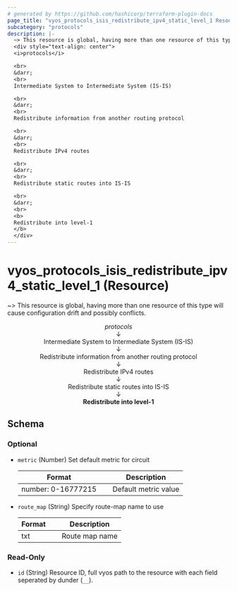 ```yaml
---
# generated by https://github.com/hashicorp/terraform-plugin-docs
page_title: "vyos_protocols_isis_redistribute_ipv4_static_level_1 Resource - vyos"
subcategory: "protocols"
description: |-
  ~> This resource is global, having more than one resource of this type will cause configuration drift and possibly conflicts.
  <div style="text-align: center">
  <i>protocols</i>

  <br>
  &darr;
  <br>
  Intermediate System to Intermediate System (IS-IS)

  <br>
  &darr;
  <br>
  Redistribute information from another routing protocol

  <br>
  &darr;
  <br>
  Redistribute IPv4 routes

  <br>
  &darr;
  <br>
  Redistribute static routes into IS-IS

  <br>
  &darr;
  <br>
  <b>
  Redistribute into level-1
  </b>
  </div>
---
```


# vyos_protocols_isis_redistribute_ipv4_static_level_1 (Resource)

~> This resource is global, having more than one resource of this type will cause configuration drift and possibly conflicts.

<div style="text-align: center">
<i>protocols</i>

<br>
&darr;
<br>
Intermediate System to Intermediate System (IS-IS)

<br>
&darr;
<br>
Redistribute information from another routing protocol

<br>
&darr;
<br>
Redistribute IPv4 routes

<br>
&darr;
<br>
Redistribute static routes into IS-IS

<br>
&darr;
<br>
<b>
Redistribute into level-1
</b>
</div>



<!-- schema generated by tfplugindocs -->
## Schema

### Optional

- `metric` (Number) Set default metric for circuit

    |  Format &emsp; | Description  |
    |----------|---------------|
    |  number: 0-16777215  &emsp; |  Default metric value  |
- `route_map` (String) Specify route-map name to use

    |  Format &emsp; | Description  |
    |----------|---------------|
    |  txt  &emsp; |  Route map name  |

### Read-Only

- `id` (String) Resource ID, full vyos path to the resource with each field seperated by dunder (`__`).
